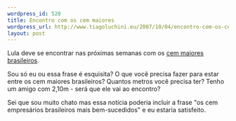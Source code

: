 ```yaml
--- 
wordpress_id: 520
title: Encontro com os cem maiores
wordpress_url: http://www.tiagoluchini.eu/2007/10/04/encontro-com-os-cem-maiores/
layout: post
---
```

Lula deve se encontrar nas próximas semanas com os [cem maiores brasileiros](http://josiasdesouza.folha.blog.uol.com.br/arch2007-09-30_2007-10-06.html#2007_10-03_21_37_34-10045644-0).

Sou só eu ou essa frase é esquisita? O que você precisa fazer para estar entre os cem maiores brasileiros? Quantos metros você precisa ter? Tenho um amigo com 2,10m - será que ele vai ao encontro?

Sei que sou muito chato mas essa notícia poderia incluir a frase "os cem empresários brasileiros mais bem-sucedidos" e eu estaria satisfeito.
